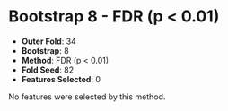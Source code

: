# Bootstrap 8 - FDR (p < 0.01)

- **Outer Fold**: 34
- **Bootstrap**: 8
- **Method**: FDR (p < 0.01)
- **Fold Seed**: 82
- **Features Selected**: 0

No features were selected by this method.
